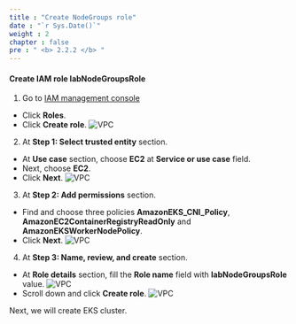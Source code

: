 ```yaml
---
title : "Create NodeGroups role"
date : "`r Sys.Date()`"
weight : 2
chapter : false
pre : " <b> 2.2.2 </b> "
---
```


#### Create IAM role **labNodeGroupsRole**
1. Go to [IAM management console](https://console.aws.amazon.com/iam/home)
  - Click **Roles**.
  - Click **Create role**.
  ![VPC](/images/2.prerequisite/ws01-createrole01.png)

2. At **Step 1: Select trusted entity** section.
  - At **Use case** section, choose **EC2** at **Service or use case** field.
  - Next, choose **EC2**.
  - Click **Next**.
  ![VPC](/images/2.prerequisite/ws01-createrole06.png)

3. At **Step 2: Add permissions** section.
  - Find and choose three policies **AmazonEKS_CNI_Policy**, **AmazonEC2ContainerRegistryReadOnly** and **AmazonEKSWorkerNodePolicy**.
  - Click **Next**.
  ![VPC](/images/2.prerequisite/ws01-createrole07.png)

4. At **Step 3: Name, review, and create** section.
  - At **Role details** section, fill the **Role name** field with **labNodeGroupsRole** value.
  ![VPC](/images/2.prerequisite/ws01-createrole08.png)
  - Scroll down and click **Create role**.
  ![VPC](/images/2.prerequisite/ws01-createrole09.png)

Next, we will create EKS cluster.